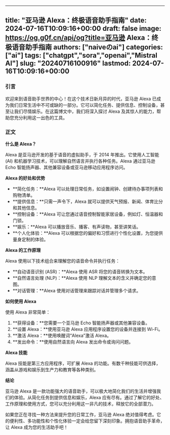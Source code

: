 
---
title: "亚马逊 Alexa：终极语音助手指南"
date: 2024-07-16T10:09:16+00:00
draft: false
image: https://og.g0f.cn/api/og?title=亚马逊 Alexa：终极语音助手指南
authors: ["naiveのai"]
categories: ["ai"]
tags: ["chatgpt","sora","openai","Mistral AI"]
slug: "20240716100916"
lastmod: 2024-07-16T10:09:16+00:00
---
### 引言

欢迎来到语音助手世界的中心！在这个技术日新月异的时代，亚马逊 Alexa 已成为我们日常生活中不可或缺的一部分。它可以简化任务、提供信息、控制设备，甚至让我们尽情娱乐。在这篇博文中，我们将深入探讨 Alexa 及其惊人的能力，帮助您充分利用这一出色的工具。

### 正文

**什么是 Alexa？**

Alexa 是亚马逊开发的基于语音的虚拟助手，于 2014 年推出。它使用人工智能 (AI) 和机器学习技术，可以理解自然语言并执行各种任务。Alexa 通过亚马逊 Echo 智能扬声器、其他兼容设备或亚马逊移动应用程序访问。

**Alexa 的好处和优势**

* **简化任务：**Alexa 可以处理日常任务，如设置闹钟、创建待办事项列表和购物清单。
* **提供信息：**只需一声令下，Alexa 就可以提供天气预报、新闻、体育比分和其他信息。
* **控制设备：**Alexa 可让您通过语音控制智能家居设备，例如灯、恒温器和门锁。
* **娱乐：**Alexa 可以播放音乐、播客、有声读物，甚至讲笑话。
* **个人化体验：**Alexa 可以根据您的偏好和习惯进行个性化设置，为您提供量身定制的体验。

**Alexa 的工作原理**

Alexa 使用以下技术组合来理解您的语音命令并执行任务：

* **自动语音识别 (ASR)：**Alexa 使用 ASR 将您的语音转换为文本。
* **自然语言处理 (NLP)：**Alexa 使用 NLP 理解文本的含义并确定您的意图。
* **对话管理：**Alexa 使用对话管理来跟踪对话并管理多个请求。

**如何使用 Alexa**

使用 Alexa 非常简单：

1. **获得设备：**您需要一个亚马逊 Echo 智能扬声器或其他兼容设备。
2. **设置 Alexa：**使用亚马逊 Alexa 应用程序设置您的设备并连接到 Wi-Fi。
3. **激活 Alexa：**使用唤醒词“Alexa”激活 Alexa。
4. **发出命令：**使用自然语言向 Alexa 发出命令或询问问题。

**Alexa 技能**

Alexa 技能是第三方应用程序，可扩展 Alexa 的功能。有数千种技能可供选择，涵盖从游戏和娱乐到生产力和教育等各种类别。

**结论**

亚马逊 Alexa 是一款功能强大的语音助手，可以极大地简化我们的生活并增强我们的体验。从简化任务到提供信息和娱乐，Alexa 应有尽有。通过了解它的好处、工作原理和使用方式，您可以充分利用这一非凡的技术，释放它的全部潜力。

如果您正在寻找一种方法来提升您的日常工作，亚马逊 Alexa 绝对值得考虑。它的便利性、多功能性和个性化体验一定会给您留下深刻印象。拥抱语音助手革命，让 Alexa 成为您的生活助手吧！